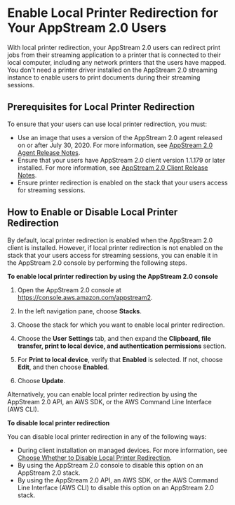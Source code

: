# Enable Local Printer Redirection for Your AppStream 2\.0 Users<a name="enable-local-printer-redirection"></a>

With local printer redirection, your AppStream 2\.0 users can redirect print jobs from their streaming application to a printer that is connected to their local computer, including any network printers that the users have mapped\. You don't need a printer driver installed on the AppStream 2\.0 streaming instance to enable users to print documents during their streaming sessions\. 

## Prerequisites for Local Printer Redirection<a name="local-printer-redirection-prerequisites"></a>

To ensure that your users can use local printer redirection, you must:
+ Use an image that uses a version of the AppStream 2\.0 agent released on or after July 30, 2020\. For more information, see [AppStream 2\.0 Agent Release Notes](agent-software-versions.md)\.
+ Ensure that your users have AppStream 2\.0 client version 1\.1\.179 or later installed\. For more information, see [AppStream 2\.0 Client Release Notes](client-release-versions.md)\.
+ Ensure printer redirection is enabled on the stack that your users access for streaming sessions\.

## How to Enable or Disable Local Printer Redirection<a name="how-to-enable-disable-local-printer-redirection"></a>

By default, local printer redirection is enabled when the AppStream 2\.0 client is installed\. However, if local printer redirection is not enabled on the stack that your users access for streaming sessions, you can enable it in the AppStream 2\.0 console by performing the following steps\. 

**To enable local printer redirection by using the AppStream 2\.0 console**

1. Open the AppStream 2\.0 console at [https://console\.aws\.amazon\.com/appstream2](https://console.aws.amazon.com/appstream2)\.

1. In the left navigation pane, choose **Stacks**\.

1. Choose the stack for which you want to enable local printer redirection\.

1. Choose the **User Settings** tab, and then expand the **Clipboard, file transfer, print to local device, and authentication permissions** section\.

1. For **Print to local device**, verify that **Enabled** is selected\. If not, choose **Edit**, and then choose **Enabled**\.

1. Choose **Update**\.

Alternatively, you can enable local printer redirection by using the AppStream 2\.0 API, an AWS SDK, or the AWS Command Line Interface \(AWS CLI\)\.

**To disable local printer redirection**

You can disable local printer redirection in any of the following ways:
+ During client installation on managed devices\. For more information, see [Choose Whether to Disable Local Printer Redirection](install-client-configure-settings.md#disable-local-printer-redirection-client)\.
+ By using the AppStream 2\.0 console to disable this option on an AppStream 2\.0 stack\.
+ By using the AppStream 2\.0 API, an AWS SDK, or the AWS Command Line Interface \(AWS CLI\) to disable this option on an AppStream 2\.0 stack\.